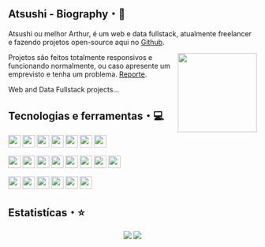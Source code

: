 ## Atsushi - Biography・👋
Atsushi ou melhor Arthur, é um web e data fullstack, atualmente freelancer e fazendo projetos open-source aqui no <a href="https://github.com/">Github</a>.

<img align="right" src="https://cdn.glitch.com/eee4f430-9a8b-4d56-b461-96c75e6db402%2Fimage-removebg-preview(1).png?v=1612131826385" height="160px" />

Projetos são feitos totalmente responsivos e funcionando normalmente, ou caso apresente um emprevisto e tenha um problema. <a href="https://github.com/Dev-Atsushi/">Reporte</a>.
  
Web and Data Fullstack projects...

## Tecnologias e ferramentas・💻

<p align="left">

<img src="https://img.shields.io/badge/javascript-%23F7DF1E.svg?&style=for-the-badge&logo=javascript&logoColor=black" height="25"/>
<img src="https://img.shields.io/badge/typescript%20-%23007ACC.svg?&style=for-the-badge&logo=typescript&logoColor=white" height="25"/>
<img src="https://img.shields.io/badge/node.js%20-%2343853D.svg?&style=for-the-badge&logo=node.js&logoColor=white" height="25"/>
<img src="https://img.shields.io/badge/Express.js-%23404d59?logo=express&style=for-the-badge" height="25"/>
<img src="https://img.shields.io/badge/bootstrap%20-%23563D7C.svg?&style=for-the-badge&logo=bootstrap&logoColor=white" height="25"/>
<img src="https://img.shields.io/badge/npm%20-CB3837.svg?&style=for-the-badge&logo=npm&logoColor=%234FC08D" height="25"/>
<img src="https://img.shields.io/badge/GitHub%20-181717?style=for-the-badge&logo=github" height="25"/>
</p>
<p align="left">
<img src="https://img.shields.io/badge/MongoDB-%234ea94b.svg?&style=for-the-badge&logo=mongodb&logoColor=white" height="25"/>
<img src="https://img.shields.io/badge/Firebase-F6820D.svg?&style=for-the-badge&logo=firebase&logoColor=white" height="25" />
<img src="https://img.shields.io/badge/Python-%234ea94b.svg?&style=for-the-badge&logo=python&logoColor=white" height="25" />
<img src="https://img.shields.io/badge/Electron-%23316192.svg?style=for-the-badge&logo=electron&logoColor=white" height="25" />
<img src="https://img.shields.io/badge/Gulp-FF0000.svg?style=for-the-badge&logo=gulp&logoColor=white" height="25" />
<img src="https://img.shields.io/badge/Html-ff6347.svg?style=for-the-badge&logo=html5&logoColor=white" height="25" />
<img src="https://img.shields.io/badge/Css-0080FF.svg?style=for-the-badge&logo=css3&logoColor=white" height="25" />
<img src="https://img.shields.io/badge/Webpack-8ED5FA.svg?style=for-the-badge&logo=webpack&logoColor=white" height="25" />
</p>
<p align="left">
<img src="https://img.shields.io/badge/Sass-cc6699.svg?style=for-the-badge&logo=sass&logoColor=white" height="25" />
<img src="https://img.shields.io/badge/React-blue.svg?style=for-the-badge&logo=react&logoColor=white" height="25" />
<img src="https://img.shields.io/badge/Batch-green.svg?style=for-the-badge&logo=shell&logoColor=white" height="25" />
<img src="https://img.shields.io/badge/Next.Js-gray.svg?style=for-the-badge&logo=next.js&logoColor=white" height="25" />
<img src="https://img.shields.io/badge/vuejs%20-34495E.svg?&style=for-the-badge&logo=vue.js&logoColor=%234FC08D" height="25" />
<img src="https://img.shields.io/badge/c++%20-088192.svg?&style=for-the-badge&logo=c%2B%2B&logoColor=%234FC08D" height="25" />
</p>

## Estatistícas・⭐

<p align="center">
  <img src="https://github-readme-stats.vercel.app/api?username=dev-atsushi&show_icons=true&theme=tokyonight&line_height=27" />
  <img src="https://github-readme-stats.vercel.app/api/top-langs/?username=dev-atsushi&hide=batchfile&theme=tokyonight" />
</p>

